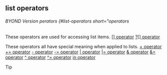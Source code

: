 ## list operators 
###### BYOND Version perators {#list-operators short="operators


These operators are used for accessing list items.
[\[\] operator](/ref/operator/%5B%5D.md) 
[?\[\] operator](/ref/operator/%3F%5B%5D.md) 


These operators all have special meaning when applied to lists.
[+ operator](/ref/operator/+.md) 
[+= operator](/ref/operator/+=.md) 
[- operator](/ref/operator/-.md) 
[-= operator](/ref/operator/-=.md) 
[\| operator](/ref/operator/%7C.md) 
[\|= operator](/ref/operator/%7C=.md) 
[& operator](/ref/operator/&.md) 
[&= operator](/ref/operator/&=.md) 
[\^ operator](/ref/operator/%5E.md) 
[\^= operator](/ref/operator/%5E=.md) 
[in operator](/ref/operator/in.md) 

> [!TIP] 
> 